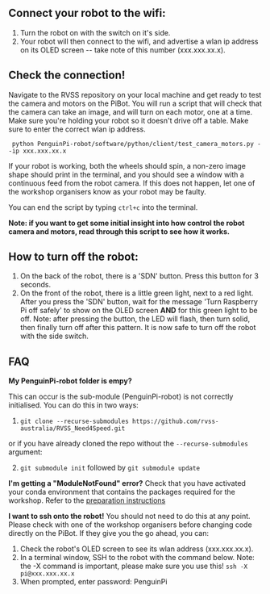 ## Connect your robot to the wifi:
1. Turn the robot on with the switch on it's side.
2. Your robot will then connect to the wifi, and advertise a wlan ip address on its OLED screen -- take note of this number (xxx.xxx.xx.x).

## Check the connection!
Navigate to the RVSS repository on your local machine and get ready to test the camera and motors on the PiBot. You will run a script that will check that the camera can take an image, and will turn on each motor, one at a time. Make sure you're holding your robot so it doesn't drive off a table. Make sure to enter the correct wlan ip address.

``` python PenguinPi-robot/software/python/client/test_camera_motors.py --ip xxx.xxx.xx.x```

If your robot is working, both the wheels should spin, a non-zero image shape should print in the terminal, and you should see a window with a continuous feed from the robot camera. If this does not happen, let one of the workshop organisers know as your robot may be faulty.

You can end the script by typing `ctrl+c` into the terminal.

**Note: if you want to get some initial insight into how control the robot camera and motors, read through this script to see how it works.**

## How to turn off the robot:
1. On the back of the robot, there is a 'SDN' button. Press this button for 3 seconds.
2. On the front of the robot, there is a little green light, next to a red light. After you press the 'SDN' button, wait for the message 'Turn Raspberry Pi off safely' to show on the OLED screen **AND** for this green light to be off. Note: after pressing the button, the LED will flash, then turn solid, then finally turn off after this pattern. It is now safe to turn off the robot with the side switch.

## FAQ
**My PenguinPi-robot folder is empy?**

This can occur is the sub-module (PenguinPi-robot) is not correctly initialised. You can do this in two ways:
1. ```git clone --recurse-submodules https://github.com/rvss-australia/RVSS_Need4Speed.git```

or if you have already cloned the repo without the `--recurse-submodules` argument:

2. ```git submodule init``` followed by ```git submodule update```

**I'm getting a "ModuleNotFound" error?**
Check that you have activated your conda environment that contains the packages required for the workshop. Refer to the [preparation instructions](https://github.com/rvss-australia/RVSS_Need4Speed/blob/main/instructions/Preparation.md)

**I want to ssh onto the robot!**
You should not need to do this at any point. Please check with one of the workshop organisers before changing code directly on the PiBot. If they give you the go ahead, you can:
1. Check the robot's OLED screen to see its wlan address (xxx.xxx.xx.x).
2. In a terminal window, SSH to the robot with the command below. Note: the -X command is important, please make sure you use this!
```ssh -X pi@xxx.xxx.xx.x```
3. When prompted, enter password: PenguinPi 

